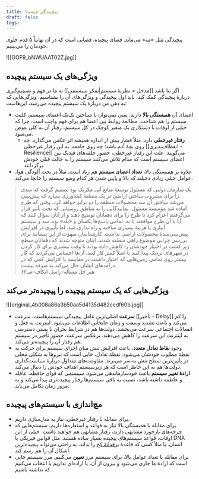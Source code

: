 ```yaml
---
title: پیچیدگی چیست؟
draft: false
tags:
---
```

پیچیدگی مثل «مه» می‌ماند. فضای پیچیده، فضایی است که در آن نهایتاً ۵ قدم جلوی خودمان را می‌بینیم.

![[GOF9_bNWUAAT02Z.jpg]]
## ویژگی‌های یک سیستم پیچیده

اگر بنا باشد [[مدخل × نظریهٔ سیستم|تفکر سیستمی]] به ما در فهم و تصمیم‌گیری دربارهٔ پیچیدگی کمک کند، باید اول پیچیدگی و ویژگی‌های آن را بشناسیم. ویژگی‌هایی که به ذهن من دربارهٔ یک سیستم پیچیده می‌رسد، این‌هاست:

- اعضای آن **همبستگی بالا** دارند. یعنی نمی‌توان با شناختن تک‌تک اعضای سیستم، کلیت سیستم را هم شناخت. مطالعهٔ روابط بین اعضا هم برای فهم واجب است. چرا که خیلی از اوقات با دستکاری  یک متغیر کوچک در کل سیستم، رفتار آن به کلی عوض می‌شود.
	-  **رفتار غیرخطی** دارد. مثلاً فشار بیش از اندازه همیشه اثر عکس می‌گذارد. چه روی بچهٔ آدم باشد؛ چه روی جامعه. به این رفتار غیرخطی [[انعطاف‌پذیری - Resilience]] می‌گویند. علت این رفتار غیرخطی، حضور حلقه‌های فیدبک بین اعضای سیستم است که مدام تلاش می‌کنند سیستم را به حالت قبلی خودش برگردانند.
- علاوه بر همبستگی بالا، **تعداد اعضای سیستم** هم زیاد است. مثلاً در بحث آلودگی هوا، عوامل خیلی زیادی دخیلند که بالا و پایین شدن هر کدام وضع سیستم را جابجا می‌کند.

<blockquote class="farsi-blockquote">یک سازمان دولتی که مسئول توسعهٔ منابع آبی مکزیک بود تصمیم گرفت که سدی را برای مشروب ساختن اراضی در یک منطقهٔ کشاورزی بسازد که پیش‌بینی می‌شد ساختن آن سد محصولات منطقه را دو برابر خواهد کرد. وقتی که طرح آماده شد مؤسسهٔ مسئول، نمایندگانی را به مناطق روستایی که تحت تأثیر قرار می‌گرفتند اعزام کرد تا طرح را برای دهقانان توضیح دهند و از آنان سؤال کنند که آیا با آن طرح موافقند یا نه. تمامی پاسخ‌ها یکسان و «بله» بود. سد و سیستم آبیاری با هزینهٔ بسیاری ساخته و راه‌اندازی شد، اما تأثیری در افزایش پیش‌بینی‌شدهٔ محصولات اراضی نداشت. کارشناسانِ مبهوت از این پیشامد برای بررسی چرایی موضوع راهی منطقه شدند. اینان متوجه شدند که دهقانان سطح زیر کشت در اختیار خودشان را کاهش داده بودند تا وقت بیشتری برای کار کردن در شهرهای نزدیک پیدا کنند یا اصلاً کمتر کار کنند. آن‌ها احساس می‌کردند که کار بیشتر روی تمامی زمین‌هایی که اختیار داشتند در مقایسه با افزایش کمی که در درآمدهای ایشان حال می‌کند به صرفه نیست.<footer class="farsi-footer">هنر حل مسأله-راسل ایکاف-صـ۶۲</footer></blockquote>

## ویژگی‌هایی که یک سیستم پیچیده را پیچیده‌تر می‌کند

![[original_4b008a86a3b50aa5d4135d482cedf60b.jpg]]

- **سرعت** اصلی‌ترین عامل پیچیدگی سیستم‌هاست. سرعت [[تأخیر - Delay]] را کم می‌کند و باعث تشدید وسعت و زمان جابجایی اطلاعات می‌شود. اینترنت به فعل و انفعالات اجتماعی سرعت می‌بخشد. دولت‌ها هم در شرایط بحران با بستن دسترسی به اینترنت این سرعت را کاهش می‌دهند. برعکس سرعت، حضور تأخیر در سیستم هم رفتار آن را پیچیده‌تر می‌کند.
- وجود **نقاط تعادل متعدد**، باعث افزایش تنش میان اجزای سیستم برای حرکت به نقطهٔ مطلوب خودشان می‌شود. نقطهٔ تعادل، جایی است که نیروها به شکلی محلی در پایین‌ترین سطح تنش به سر می‌برند. مقاومت‌های متداول دربارهٔ سیاست‌گذاری دولت‌ها هم به این خاطر است که هر زیرسیستم اهداف خودش را دنبال می‌کند.
- **ارادهٔ تغییر سیستم** باعث خودسازماندهی می‌شود. سیستمی که قوای حافظه، عاقله و عاطفه داشته باشد، نسبت به باقی سیستم‌ها رفتار پیچیده‌تری پیدا می‌کند و به مرور زمان تکامل می‌یابد.

## مچ‌اندازی با سیستم‌های پیچیده

- برای مقابله با رفتار غیرخطی، نیاز به مدل‌سازی داریم.
- برای مقابله با همبستگی بالا نیاز به قواعد و استعاره‌ها داریم. سیستم‌هایی که چرخه‌های بازخورد مشابهی دارند، رفتار مشابهی هم خواهند داشت. خیلی از این اوقات، قواعد سیستم‌های پیچیده بسیار ساده هستند. مثل قوانین فیزیکی یا DNA انسان. یا مثلاً کسی که قاعدهٔ [برفدانهٔ کخ](https://en.wikipedia.org/wiki/Koch_snowflake) را بداند، به راحتی می‌تواند پیچیده‌ترین اشکال آن را هم رسم کند.
- برای مقابله با تعداد عوامل بالا، برای سیستم مرز **تعیین** می‌کنیم. مرز سیستم جایی است که ارادهٔ ما جاری می‌شود و بیرون از آن، یا اراده‌ای نداریم یا انتخاب می‌کنیم که نداشته باشیم.